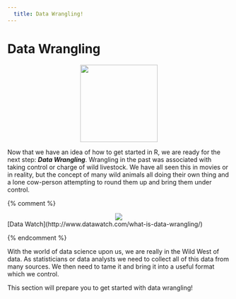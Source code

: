 ```yaml
---
  title: Data Wrangling!
---
```


# Data Wrangling


<center>
<img src="{{site.baseurl}}/img/wf2.png" style="height:175px">
</center>


Now that we have an idea of how to get started in R, we are ready for the next step: ***Data Wrangling***. Wrangling in the past was associated with taking control or charge of wild livestock. We have all seen this in movies or in reality, but the concept of many wild animals all doing their own thing and a lone cow-person attempting to round them up and bring them under control. 


{% comment %}
<center>
<img src="{{site.baseurl}}/img/wrangling.png" >
</center>
 [Data Watch](http://www.datawatch.com/what-is-data-wrangling/)

{% endcomment %}


With the world of data science upon us, we are really in the Wild West of data. As statisticians or data analysts we need to collect all of this data from many sources. We then need to tame it and bring it into a useful format which we control. 

This section will prepare you to get started with data wrangling!